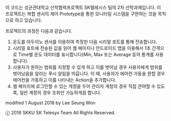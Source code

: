 이 코드는 성균관대학교 산학협력프로젝트 SK텔레시스 팀의 2차 산학과제입니다.
이 프로젝트는 복합 센서의 제어 Prototype을 통한 모니터링 시스템을 구현하는 것을 목적으로 하고 있습니다.

프로젝트의 과정은 다음과 같습니다.

1. 온도를 아두이노 센서를 이용하여 측정한 다음 시리얼 포트를 통해 전송합니다.
2. 시리얼 포트에 전송된 값을 읽어 웹 페이지나 안드로이드 앱을 이용해서 1초 간격으로 Time별 온도 데이터를 표시합니다(Min, Max 또는 Average 등의 통계를 사용합니다).
3. 사용자가 원하는 범위를 지정할 수 있게 하고 이를 벗어날 경우 사용자에게 범위를 벗어났음을 알리는 푸시 알림을 띄웁니다. 이 때, 사용자가 에어컨 가동을 원할 경우 에어컨을 가동하고 이를 나타내는 Action을 추가합니다.
4. 웹 페이지에 로그인할 수 있는 계정을 두어 관리자 계정의 경우 직접 관여할 수 있도록, 일반 계정의 경우 조회만 가능하게끔 합니다.

modified 1 August 2018
by Lee Seung Won

ⓒ 2018 SKKU SK Telesys Team All Rights Reserved.
